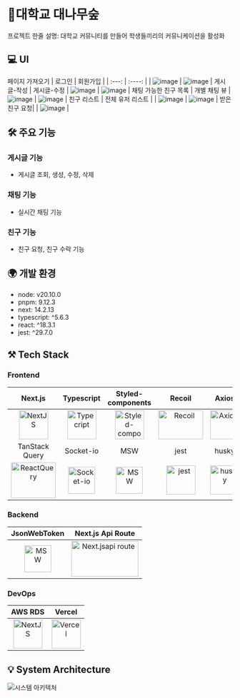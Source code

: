 # 🎋대학교 대나무숲

프로젝트 한줄 설명: 대학교 커뮤니티를 만들어 학생들끼리의 커뮤니케이션을 활성화

## 💻 UI

페이지 가져오기
| 로그인 | 회원가입 |
| :---: | :----: |
| ![image](https://github.com/user-attachments/assets/be4607b9-55d1-45bc-8be2-d3cdc36a4ddf) | ![image](https://github.com/user-attachments/assets/d4906685-2011-4a0d-8646-7fceb78ddde7)
| 게시글-작성 | 게시글-수정 |
![image](https://github.com/user-attachments/assets/cb6f811f-516f-42a1-a02a-b01d18d6caba) | ![image](https://github.com/user-attachments/assets/ad5b165e-d449-461e-b314-014bb6ed938d)
| 채팅 가능한 친구 목록 | 개별 채팅 뷰 |
![image](https://github.com/user-attachments/assets/38367653-85cd-45cf-8170-49d4f25abcd2) | ![image](https://github.com/user-attachments/assets/800c9e9f-c18a-4d62-8f8c-621fd99783a2)
| 친구 리스트 | 전체 유저 리스트 |
| ![image](https://github.com/user-attachments/assets/2f9fa9c6-7f4b-408d-912b-5d28edb08123) | ![image](https://github.com/user-attachments/assets/fe80e25d-4b02-4310-898c-42592cfc23f8)
| 받은 친구 요청|
| ![image](https://github.com/user-attachments/assets/ef09809f-03fa-4cfc-8175-cb5a567ed3c6) |





## 🛠 주요 기능

### 게시글 기능

- 게시글 조회, 생성, 수정, 삭제

### 채팅 기능

- 실시간 채팅 기능

### 친구 기능
- 친구 요청, 친구 수락 기능

## 🌍 개발 환경

- node: v20.10.0
- pnpm: 9.12.3
- next: 14.2.13
- typescript: ^5.6.3
- react: ^18.3.1
- jest: ^29.7.0

## ⚒ Tech Stack

### Frontend

|                                                                       Next.js                                                                       |                                                              Typescript                                                              |                                                                                                                               Styled-components                                                                                                                                |                                                               Recoil                                                               |                                                                         Axios                                                                          |
| :-------------------------------------------------------------------------------------------------------------------------------------------------: | :----------------------------------------------------------------------------------------------------------------------------------: | :----------------------------------------------------------------------------------------------------------------------------------------------------------------------------------------------------------------------------------------------------------------------------: | :--------------------------------------------------------------------------------------------------------------------------------: | :----------------------------------------------------------------------------------------------------------------------------------------------------: |
|   <img alt="NextJS" src="https://encrypted-tbn0.gstatic.com/images?q=tbn:ANd9GcQwqsJpxyle5L9PwXST_rmofMHmA7HEXA30fw&s" width="65" height="65" />    |               <img src="https://techstack-generator.vercel.app/ts-icon.svg" alt="Typecript" width="65" height="65" />                |                                                                                         <img src="https://i.ibb.co/ydkG6cv/img.png" alt="Styled-components" width="65" height="65" />                                                                                          | <img src="https://github.com/user-attachments/assets/1befdeb7-1f1c-4340-8069-a078a648cc65" alt="Recoil" width="100" height="65" /> | <img src="https://user-images.githubusercontent.com/45915619/233941806-5d6d2a03-3b82-4267-8966-2eb8b32c9ba0.png" alt="Axios" width="65" height="65" /> |
|                                                                   TanStack Query                                                                    |                                                              Socket-io                                                               |                                                                                                                                      MSW                                                                                                                                       |                                                                jest                                                                |                                                                         husky                                                                          |
| <img src="https://encrypted-tbn0.gstatic.com/images?q=tbn:ANd9GcTR6cDwwea5Cf865N8HQYn7J42_QiilcOj9Ug&s" alt="ReactQuery" width="100" height="80" /> | <img src="https://github.com/user-attachments/assets/76848933-729a-42d5-b261-02d8be8637c8" alt="Socket-io" width="60" height="60" /> | <img src="https://images-ext-1.discordapp.net/external/_SNjjSQBJ0oxZ8JnMA96SBWi--B3Y0u2kYakiURqtaI/https/seeklogo.com/images/M/msw-mock-service-worker-logo-88A2A26653-seeklogo.com.png?format=webp&quality=lossless&width=373&height=375" alt="MSW" width="60" height="60" /> |  <img src="https://github.com/user-attachments/assets/696f7fd0-1d61-4751-bb2d-c0b0ed28ea23" alt="jest" width="65" height="65" />   |            <img src="https://github.com/user-attachments/assets/414f970b-4bca-4c61-9bb3-b879284c725c" alt="husky" width="65" height="65" />            |

### Backend

|                                                          JsonWebToken                                                          |                                                              Next.js Api Route                                                               |
| :----------------------------------------------------------------------------------------------------------------------------: | :------------------------------------------------------------------------------------------------------------------------------------------: |
| <img src="https://github.com/user-attachments/assets/3287e94f-0acb-4eed-8c4e-d3d304549ae9" alt="MSW" width="60" height="60" /> | <img src="https://github.com/user-attachments/assets/15aeb411-7141-400f-8575-b83d4d79fcb5" alt="Next.jsapi route" width="150" height="80" /> |

### DevOps

|                                                              AWS RDS                                                              |                                                              Vercel                                                               |
| :-------------------------------------------------------------------------------------------------------------------------------: | :-------------------------------------------------------------------------------------------------------------------------------: |
| <img alt="NextJS" src="https://github.com/user-attachments/assets/ce4bffd7-a290-4b34-b595-2884bfecb19e" width="65" height="65" /> | <img src="https://github.com/user-attachments/assets/472131d0-104e-4ed2-8b80-5382d9efbe64" alt="Vercel" width="65" height="65" /> |

## 💡 System Architecture

![시스템 아키텍처](https://github.com/user-attachments/assets/a58ccdee-c87f-4d4e-9b61-3575be51e1aa)

